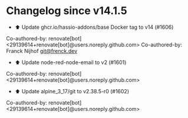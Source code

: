 # Changelog since v14.1.5
- ⬆️ Update ghcr.io/hassio-addons/base Docker tag to v14 (#1606)

Co-authored-by: renovate[bot] <29139614+renovate[bot]@users.noreply.github.com>
Co-authored-by: Franck Nijhof <git@frenck.dev> 
- ⬆️ Update node-red-node-email to v2 (#1601)

Co-authored-by: renovate[bot] <29139614+renovate[bot]@users.noreply.github.com> 
- ⬆️ Update alpine_3_17/git to v2.38.5-r0 (#1602)

Co-authored-by: renovate[bot] <29139614+renovate[bot]@users.noreply.github.com> 
